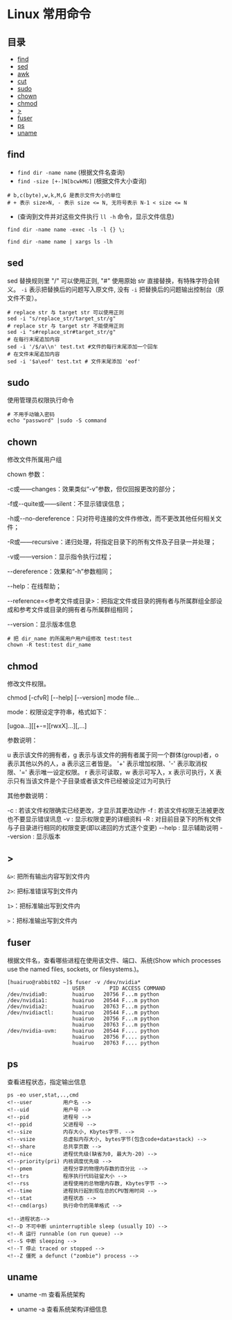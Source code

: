 # Linux 常用命令

## 目录
* [find](#find)
* [sed](#sed)
* [awk](#awk)
* [cut](#cut)
* [sudo](#sudo)
* [chown](#chown)
* [chmod](#chmod)
* [>](#>)
* [fuser](#fuser)
* [ps](#ps)
* [uname](#uname)


## <h2 id="find">find</h2>

* `find dir -name name` (根据文件名查询)
* `find -size [+-]N[bcwkMG]` (根据文件大小查询)
```
# b,c(byte),w,k,M,G 是表示文件大小的单位
# + 表示 size>N, - 表示 size <= N, 无符号表示 N-1 < size <= N  
```
*  (查询到文件并对这些文件执行 `ll -h` 命令，显示文件信息)

`find dir -name name -exec -ls -l {} \;`

`find dir -name name | xargs ls -lh`


## <h2 id="sed">sed</h2>

sed 替换规则里 "/" 可以使用正则, "#" 使用原始 str 直接替换，有特殊字符会转义。 
`-i` 表示把替换后的问题写入原文件, 没有 `-i` 把替换后的问题输出控制台（原文件不变）。

```
# replace str 与 target str 可以使用正则
sed -i "s/replace_str/target_str/g"
# replace str 与 target str 不能使用正则
sed -i "s#replace_str#target_str/g"
# 在每行末尾追加内容
sed -i '/$/a\\n' test.txt #文件的每行末尾添加一个回车
# 在文件末尾追加内容
sed -i '$a\eof' test.txt # 文件末尾添加 'eof'
```

## <h2 id="sudo">sudo</h2>

使用管理员权限执行命令

```
# 不用手动输入密码
echo "password" |sudo -S command

```

## <h2 id="chown">chown</h2>

修改文件所属用户组

chown 参数：

-c或——changes：效果类似“-v”参数，但仅回报更改的部分；

-f或--quite或——silent：不显示错误信息；

-h或--no-dereference：只对符号连接的文件作修改，而不更改其他任何相关文件；

-R或——recursive：递归处理，将指定目录下的所有文件及子目录一并处理；

-v或——version：显示指令执行过程；

--dereference：效果和“-h”参数相同；

--help：在线帮助；

--reference=<参考文件或目录>：把指定文件或目录的拥有者与所属群组全部设成和参考文件或目录的拥有者与所属群组相同；

--version：显示版本信息

```
# 把 dir_name 的所属用户用户组修改 test:test
chown -R test:test dir_name
```

## <h2 id="chmod">chmod</h2>

修改文件权限。

chmod [-cfvR] [--help] [--version] mode file...

mode：权限设定字符串，格式如下：

[ugoa...][[+-=][rwxX]...][,...]

参数说明：

u 表示该文件的拥有者，g 表示与该文件的拥有者属于同一个群体(group)者，o 表示其他以外的人，a 表示这三者皆是。
'+' 表示增加权限、'-' 表示取消权限、'=' 表示唯一设定权限。
r 表示可读取，w 表示可写入，x 表示可执行，X 表示只有当该文件是个子目录或者该文件已经被设定过为可执行

其他参数说明：

-c : 若该文件权限确实已经更改，才显示其更改动作
-f : 若该文件权限无法被更改也不要显示错误讯息
-v : 显示权限变更的详细资料
-R : 对目前目录下的所有文件与子目录进行相同的权限变更(即以递回的方式逐个变更)
--help : 显示辅助说明
--version : 显示版本

## <h2 id=">">></h2>

`&>`: 把所有输出内容写到文件内
 
`2>`: 把标准错误写到文件内

`1>`：把标准输出写到文件内

`>`：把标准输出写到文件内


## <h2 id="fuser">fuser</h2>

根据文件名，查看哪些进程在使用该文件、端口、系统(Show which processes use the 
named files, sockets, or filesystems.)。

```
[huairuo@rabbit02 ~]$ fuser -v /dev/nvidia*
                     USER        PID ACCESS COMMAND
/dev/nvidia0:        huairuo   20756 F...m python
/dev/nvidia1:        huairuo   20544 F...m python
/dev/nvidia2:        huairuo   20763 F...m python
/dev/nvidiactl:      huairuo   20544 F...m python
                     huairuo   20756 F...m python
                     huairuo   20763 F...m python
/dev/nvidia-uvm:     huairuo   20544 F.... python
                     huairuo   20756 F.... python
                     huairuo   20763 F.... python
```

## <h2 id="ps">ps</h2>

查看进程状态，指定输出信息
```
ps -eo user,stat,..,cmd 
<!--user          用户名 -->
<!--uid           用户号 -->
<!--pid           进程号 -->
<!--ppid          父进程号 -->
<!--size          内存大小, Kbytes字节. -->
<!--vsize         总虚拟内存大小, bytes字节(包含code+data+stack) -->
<!--share         总共享页数 -->
<!--nice          进程优先级(缺省为0, 最大为-20) -->
<!--priority(pri) 内核调度优先级 -->
<!--pmem          进程分享的物理内存数的百分比 -->
<!--trs           程序执行代码驻留大小 -->
<!--rss           进程使用的总物理内存数, Kbytes字节 -->
<!--time          进程执行起到现在总的CPU暂用时间 -->
<!--stat          进程状态 -->
<!--cmd(args)     执行命令的简单格式 -->

<!--进程状态-->
<!--D 不可中断 uninterruptible sleep (usually IO) -->
<!--R 运行 runnable (on run queue) -->
<!--S 中断 sleeping -->
<!--T 停止 traced or stopped -->
<!--Z 僵死 a defunct ("zombie") process -->
```

## <h2 id="uname">uname</h2>

* uname -m 查看系统架构

* uname -a 查看系统架构详细信息